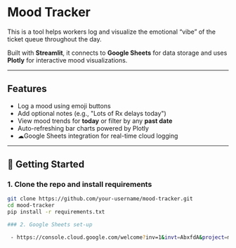 # Mood Tracker

This is a tool helps workers log and visualize the emotional “vibe” of the ticket queue throughout the day.

Built with **Streamlit**, it connects to **Google Sheets** for data storage and uses **Plotly** for interactive mood visualizations.

---

## Features

- Log a mood using emoji buttons
- Add optional notes (e.g., "Lots of Rx delays today")
- View mood trends for **today** or filter by any **past date**
- Auto-refreshing bar charts powered by Plotly
- ☁Google Sheets integration for real-time cloud logging

---

## 🚀 Getting Started

### 1. Clone the repo and install requirements

```bash
git clone https://github.com/your-username/mood-tracker.git
cd mood-tracker
pip install -r requirements.txt

### 2. Google Sheets set-up

 - https://console.cloud.google.com/welcome?inv=1&invt=AbxfdA&project=mochiproj
